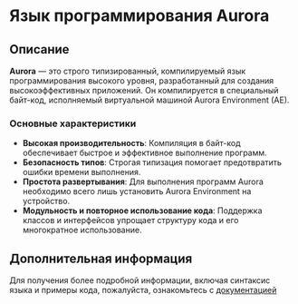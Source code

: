 # Язык программирования Aurora

## Описание

**Aurora** — это строго типизированный, компилируемый язык программирования высокого уровня, разработанный для создания высокоэффективных приложений. Он компилируется в специальный байт-код, исполняемый виртуальной машиной Aurora Environment (AE).

### Основные характеристики

- **Высокая производительность**: Компиляция в байт-код обеспечивает быстрое и эффективное выполнение программ.
- **Безопасность типов**: Строгая типизация помогает предотвратить ошибки времени выполнения.
- **Простота развертывания**: Для выполнения программ Aurora необходимо всего лишь установить Aurora Environment на устройство.
- **Модульность и повторное использование кода**: Поддержка классов и интерфейсов упрощает структуру кода и его многократное использование.

## Дополнительная информация

Для получения более подробной информации, включая синтаксис языка и примеры кода, пожалуйста, ознакомьтесь с [документацией](Docs/AuroraDoc.md)
